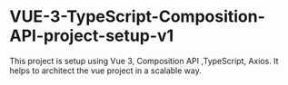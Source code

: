 # VUE-3-TypeScript-Composition-API-project-setup-v1
This project is setup using Vue 3, Composition API ,TypeScript, Axios. It helps to architect the vue project in a scalable way.
